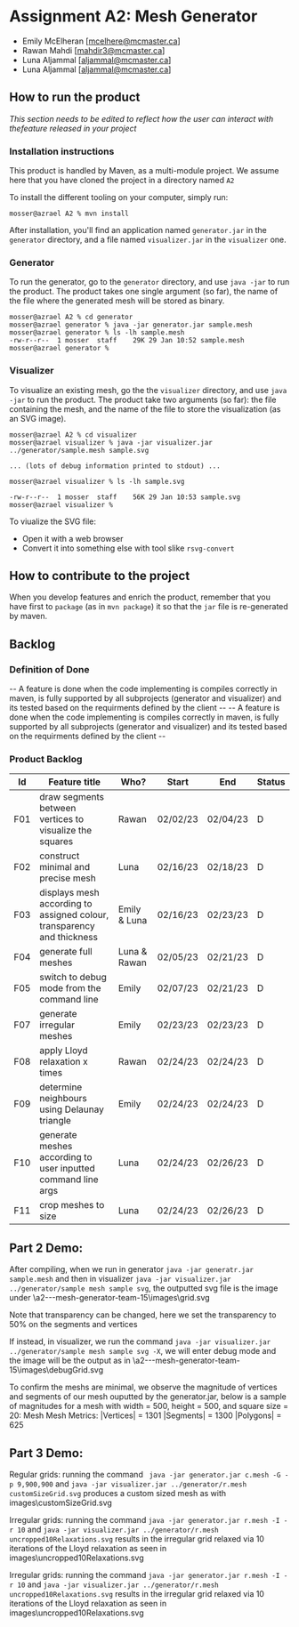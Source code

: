 # Assignment A2: Mesh Generator

  - Emily McElheran [mcelhere@mcmaster.ca]
  - Rawan Mahdi [mahdir3@mcmaster.ca]
  - Luna Aljammal  [aljammal@mcmaster.ca]
  - Luna Aljammal  [aljammal@mcmaster.ca]

## How to run the product

_This section needs to be edited to reflect how the user can interact with thefeature released in your project_

### Installation instructions

This product is handled by Maven, as a multi-module project. We assume here that you have cloned the project in a directory named `A2`

To install the different tooling on your computer, simply run:

```
mosser@azrael A2 % mvn install
```

After installation, you'll find an application named `generator.jar` in the `generator` directory, and a file named `visualizer.jar` in the `visualizer` one. 

### Generator

To run the generator, go to the `generator` directory, and use `java -jar` to run the product. The product takes one single argument (so far), the name of the file where the generated mesh will be stored as binary.

```
mosser@azrael A2 % cd generator 
mosser@azrael generator % java -jar generator.jar sample.mesh
mosser@azrael generator % ls -lh sample.mesh
-rw-r--r--  1 mosser  staff    29K 29 Jan 10:52 sample.mesh
mosser@azrael generator % 
```

### Visualizer

To visualize an existing mesh, go the the `visualizer` directory, and use `java -jar` to run the product. The product take two arguments (so far): the file containing the mesh, and the name of the file to store the visualization (as an SVG image).

```
mosser@azrael A2 % cd visualizer 
mosser@azrael visualizer % java -jar visualizer.jar ../generator/sample.mesh sample.svg

... (lots of debug information printed to stdout) ...

mosser@azrael visualizer % ls -lh sample.svg

-rw-r--r--  1 mosser  staff    56K 29 Jan 10:53 sample.svg
mosser@azrael visualizer %
```
To viualize the SVG file:


  - Open it with a web browser
  - Convert it into something else with tool slike `rsvg-convert`

## How to contribute to the project

When you develop features and enrich the product, remember that you have first to `package` (as in `mvn package`) it so that the `jar` file is re-generated by maven.

## Backlog

### Definition of Done

-- A feature is done when the code implementing is compiles correctly in maven, is fully supported by all subprojects (generator and visualizer) and its tested based on the requirments defined by the client --
-- A feature is done when the code implementing is compiles correctly in maven, is fully supported by all subprojects (generator and visualizer) and its tested based on the requirments defined by the client --

### Product Backlog

| Id | Feature title | Who? | Start | End | Status |
|:--:|---------------|------|-------|-----|--------|
|  F01  | draw segments between vertices to visualize the squares | Rawan | 02/02/23 | 02/04/23 |    D    |
|  F02   | construct minimal and precise mesh | Luna | 02/16/23 |02/18/23 | D |
|  F03    | displays mesh according to assigned colour, transparency and thickness | Emily & Luna| 02/16/23 | 02/23/23| D|
|  F04    | generate full meshes |Luna & Rawan| 02/05/23 | 02/21/23 | D |
|  F05    | switch to debug mode from the command line | Emily | 02/07/23 | 02/21/23 | D |
|  F07    | generate irregular meshes | Emily | 02/23/23 | 02/23/23 | D |
|  F08    | apply Lloyd relaxation x times | Rawan | 02/24/23 | 02/24/23 | D |
|  F09    | determine neighbours using Delaunay triangle | Emily | 02/24/23 | 02/24/23 | D |
|  F10    | generate meshes according to user inputted command line args | Luna | 02/24/23| 02/26/23 | D |
|  F11    | crop meshes to size | Luna | 02/24/23 | 02/26/23 | D |

## Part 2 Demo:
After compiling, when we run in generator `java -jar generatr.jar sample.mesh` and then in visualizer `java -jar visualizer.jar ../generator/sample mesh sample svg`, the outputted svg file is the image under \a2---mesh-generator-team-15\images\grid.svg

Note that transparency can be changed, here we set the transparency to 50% on the segments and vertices

If instead, in visualizer, we run the command `java -jar visualizer.jar ../generator/sample mesh sample svg -X`, we will enter debug mode and the image will be the output as in \a2---mesh-generator-team-15\images\debugGrid.svg

To confirm the meshs are minimal, we observe the magnitude of vertices and segments of our mesh ouputted by the generator.jar, below is a sample of magnitudes for a mesh with width = 500, height = 500, and square size = 20:
Mesh Mesh Metrics: 
|Vertices| = 1301
|Segments| = 1300
|Polygons| = 625

## Part 3 Demo: 
Regular grids: running the command ` java -jar generator.jar c.mesh -G -p 9,900,900` and  `java -jar visualizer.jar ../generator/r.mesh customSizeGrid.svg` produces a custom sized mesh as with images\customSizeGrid.svg

Irregular grids: running the command `java -jar generator.jar r.mesh -I -r 10` and ` java -jar visualizer.jar ../generator/r.mesh uncropped10Relaxations.svg ` results in the irregular grid relaxed via 10 iterations of the Lloyd relaxation as seen in images\uncropped10Relaxations.svg

Irregular grids: running the command `java -jar generator.jar r.mesh -I -r 10` and ` java -jar visualizer.jar ../generator/r.mesh uncropped10Relaxations.svg ` results in the irregular grid relaxed via 10 iterations of the Lloyd relaxation as seen in images\uncropped10Relaxations.svg
